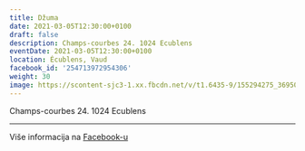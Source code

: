 ```yaml
---
title: Džuma
date: 2021-03-05T12:30:00+0100
draft: false
description: Champs-courbes 24. 1024 Ecublens
eventDate: 2021-03-05T12:30:00+0100
location: Écublens, Vaud
facebook_id: '254713972954306'
weight: 30
image: https://scontent-sjc3-1.xx.fbcdn.net/v/t1.6435-9/155294275_3695079563921169_4909597834044538694_n.jpg?_nc_cat=101&ccb=1-7&_nc_sid=9e60e4&_nc_ohc=lyNFfLLyetoQ7kNvwFLUe-8&_nc_oc=AdnvrO9uD7oPTmSVrCMmIS_KALMbmSxM1DZuMFeM7iMRZ5Dye9dO6_uT9mYeydRVC6I&_nc_zt=23&_nc_ht=scontent-sjc3-1.xx&edm=ABTKTjYEAAAA&_nc_gid=F07lv4F2-e9nNUF5nepstw&oh=00_AfN8D9MQgygUmHkz5q5zUwNyZAc-mScQGGq5vxslTqVgTg&oe=687AF25B
---
```


Champs-courbes 24. 1024 Ecublens

---

Više informacija na [Facebook-u](https://facebook.com/events/254713972954306)